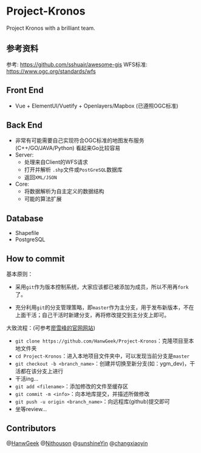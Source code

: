 # Project-Kronos

Project Kronos with a brilliant team.

## 参考资料

参考: <https://github.com/sshuair/awesome-gis>
WFS标准: <https://www.ogc.org/standards/wfs>

## Front End

* Vue + ElementUI/Vuetify + Openlayers/Mapbox (已遵照OGC标准)

## Back End

* 非常有可能需要自己实现符合OGC标准的地图发布服务 (C++/GO/JAVA/Python) 看起来Go比较容易
* Server: 
  * 处理来自Client的WFS请求
  * 打开并解析 `.shp`文件或`PostGreSQL`数据库
  * 返回`XML/JSON`
* Core:
  * 将数据解析为自主定义的数据结构
  * 可能的算法扩展

## Database

* Shapefile
* PostgreSQL

## How to commit

基本原则：

- 采用`git`作为版本控制系统，大家应该都已被添加为成员，所以不用再`fork`了。

- 充分利用`git`的分支管理策略，即`master`作为主分支，用于发布新版本，不在上面干活；自己干活时新建分支，再将修改提交到主分支上即可。

大致流程：(可参考[廖雪峰的官网网站](https://www.liaoxuefeng.com/wiki/896043488029600))

- `git clone https://github.com/HanwGeek/Project-Kronos`：克隆项目至本地文件夹
- `cd Project-Kronos`：进入本地项目文件夹中，可以发现当前分支是`master`
- `git checkout -b <branch_name>`：创建并切换至新分支(如：ygm_dev)，干活都在该分支上进行
- 干活ing...
- `git add <filename>`：添加修改的文件至缓存区
- `git commit -m <info>`：向本地库提交，并描述所做修改
- `git push -u origin <branch_name>`：向远程库(github)提交即可
- 坐等review...

## Contributors
@[HanwGeek](https://github.com/HanwGeek/) @[Nithouson](https://github.com/Nithouson) @[sunshineYin](https://github.com/sunshineYin) @[changxiaoyin](https://github.com/changxiaoyin/)

